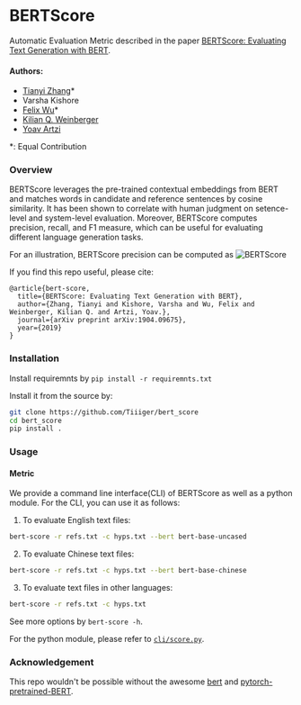 # BERTScore
Automatic Evaluation Metric described in the paper [BERTScore: Evaluating Text Generation with BERT](https://arxiv.org/abs/1904.09675).

#### Authors:
* [Tianyi Zhang](https://scholar.google.com/citations?user=OI0HSa0AAAAJ&hl=en)*
* Varsha Kishore
* [Felix Wu](https://scholar.google.com.tw/citations?user=sNL8SSoAAAAJ&hl=en)*
* [Kilian Q. Weinberger](http://kilian.cs.cornell.edu/index.html)
* [Yoav Artzi](https://yoavartzi.com/)

*: Equal Contribution

### Overview
BERTScore leverages the pre-trained contextual embeddings from BERT and matches
words in candidate and reference sentences by cosine similarity.
It has been shown to correlate with human judgment on setence-level and
system-level evaluation.
Moreover, BERTScore computes precision, recall, and F1 measure, which can be
useful for evaluating different language generation tasks.

For an illustration, BERTScore precision can be computed as
![](https://github.com/Tiiiger/bert_score/blob/master/bert_score.png "BERTScore")

If you find this repo useful, please cite:
```
@article{bert-score,
  title={BERTScore: Evaluating Text Generation with BERT},
  author={Zhang, Tianyi and Kishore, Varsha and Wu, Felix and Weinberger, Kilian Q. and Artzi, Yoav.},
  journal={arXiv preprint arXiv:1904.09675},
  year={2019}
}
```

### Installation

Install requiremnts by `pip install -r requiremnts.txt`

Install it from the source by:
```sh
git clone https://github.com/Tiiiger/bert_score
cd bert_score
pip install .
```

### Usage

#### Metric
We provide a command line interface(CLI) of BERTScore as well as a python module. 
For the CLI, you can use it as follows:
1. To evaluate English text files:

```sh
bert-score -r refs.txt -c hyps.txt --bert bert-base-uncased 
```
2. To evaluate Chinese text files:

```sh
bert-score -r refs.txt -c hyps.txt --bert bert-base-chinese
```
3. To evaluate text files in other languages:

```sh
bert-score -r refs.txt -c hyps.txt
```
See more options by `bert-score -h`.

For the python module, please refer to [`cli/score.py`](https://github.com/Tiiiger/bert_score/blob/master/cli/score.py).

<!---
#### Visualization
Because BERTScore measure sentence similarity by accumulating word similarites,
we can visualize it easily.
--->
<!---
Below is an example where we visualize the pairwise cosine similarity of words
in the reference and candidate sentences.
--->
<!-- ![]() -->

### Acknowledgement
This repo wouldn't be possible without the awesome [bert](https://github.com/google-research/bert) and [pytorch-pretrained-BERT](https://github.com/huggingface/pytorch-pretrained-BERT).

